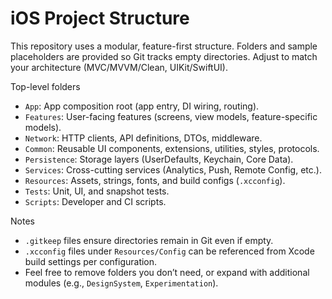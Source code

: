 # iOS Project Structure

This repository uses a modular, feature-first structure. Folders and sample placeholders are provided so Git tracks empty directories. Adjust to match your architecture (MVC/MVVM/Clean, UIKit/SwiftUI).

Top-level folders
- `App`: App composition root (app entry, DI wiring, routing).
- `Features`: User-facing features (screens, view models, feature-specific models).
- `Network`: HTTP clients, API definitions, DTOs, middleware.
- `Common`: Reusable UI components, extensions, utilities, styles, protocols.
- `Persistence`: Storage layers (UserDefaults, Keychain, Core Data).
- `Services`: Cross-cutting services (Analytics, Push, Remote Config, etc.).
- `Resources`: Assets, strings, fonts, and build configs (`.xcconfig`).
- `Tests`: Unit, UI, and snapshot tests.
- `Scripts`: Developer and CI scripts.

Notes
- `.gitkeep` files ensure directories remain in Git even if empty.
- `.xcconfig` files under `Resources/Config` can be referenced from Xcode build settings per configuration.
- Feel free to remove folders you don’t need, or expand with additional modules (e.g., `DesignSystem`, `Experimentation`).


